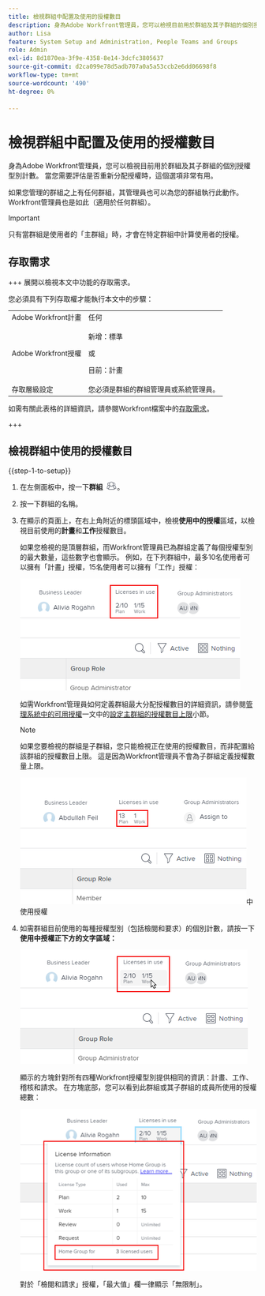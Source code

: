 ```yaml
---
title: 檢視群組中配置及使用的授權數目
description: 身為Adobe Workfront管理員，您可以檢視目前用於群組及其子群組的個別授權型別計數。 當您需要評估是否重新分配授權時，這個選項非常有用。
author: Lisa
feature: System Setup and Administration, People Teams and Groups
role: Admin
exl-id: 8d1870ea-3f9e-4358-8e14-3dcfc3805637
source-git-commit: d2ca099e78d5adb707a0a5a53ccb2e6dd06698f8
workflow-type: tm+mt
source-wordcount: '490'
ht-degree: 0%

---
```


# 檢視群組中配置及使用的授權數目

身為Adobe Workfront管理員，您可以檢視目前用於群組及其子群組的個別授權型別計數。 當您需要評估是否重新分配授權時，這個選項非常有用。

如果您管理的群組之上有任何群組，其管理員也可以為您的群組執行此動作。 Workfront管理員也是如此（適用於任何群組）。

>[!IMPORTANT]
>
>只有當群組是使用者的「主群組」時，才會在特定群組中計算使用者的授權。

## 存取需求

+++ 展開以檢視本文中功能的存取需求。

您必須具有下列存取權才能執行本文中的步驟：

<table style="table-layout:auto"> 
 <col> 
 <col> 
 <tbody> 
  <tr> 
   <td role="rowheader">Adobe Workfront計畫</td> 
   <td>任何</td> 
  </tr> 
  <tr> 
  <tr> 
   <td role="rowheader">Adobe Workfront授權</td> 
   <td><p>新增：標準</p>
       <p>或</p>
       <p>目前：計畫</p></td>
  </tr> 
  </tr> 
  <tr> 
   <td role="rowheader">存取層級設定</td> 
   <td>您必須是群組的群組管理員或系統管理員。</td>
  </tr> 
 </tbody> 
</table>

如需有關此表格的詳細資訊，請參閱Workfront檔案中的[存取需求](/help/quicksilver/administration-and-setup/add-users/access-levels-and-object-permissions/access-level-requirements-in-documentation.md)。

+++

## 檢視群組中使用的授權數目

{{step-1-to-setup}}

1. 在左側面板中，按一下&#x200B;**群組** ![群組](assets/groups-icon.png)。

1. 按一下群組的名稱。
1. 在顯示的頁面上，在右上角附近的標頭區域中，檢視&#x200B;**使用中的授權**&#x200B;區域，以檢視目前使用的&#x200B;**計畫**&#x200B;和&#x200B;**工作**&#x200B;授權數目。

   如果您檢視的是頂層群組，而Workfront管理員已為群組定義了每個授權型別的最大數量，這些數字也會顯示。 例如，在下列群組中，最多10名使用者可以擁有「計畫」授權，15名使用者可以擁有「工作」授權：

   ![已配置的授權](assets/licenses-used-allocated.png)

   如需Workfront管理員如何定義群組最大分配授權數目的詳細資訊，請參閱[管理系統中的可用授權](../../../administration-and-setup/get-started-wf-administration/manage-available-licenses-in-your-system.md)一文中的[設定主群組的授權數目上限](../../../administration-and-setup/get-started-wf-administration/manage-available-licenses-in-your-system.md#set)小節。

   >[!NOTE]
   >
   >如果您要檢視的群組是子群組，您只能檢視正在使用的授權數目，而非配置給該群組的授權數目上限。 這是因為Workfront管理員不會為子群組定義授權數量上限。
   >
   >![在子群組](assets/subgroup-used-licenses-only.png)中使用授權
   >

1. 如需群組目前使用的每種授權型別（包括檢閱和要求）的個別計數，請按一下&#x200B;**使用中授權正下方的文字區域：**

   ![按一下以檢視更多](assets/click-text-to-see-more.png)

   顯示的方塊針對所有四種Workfront授權型別提供相同的資訊：計畫、工作、稽核和請求。 在方塊底部，您可以看到此群組或其子群組的成員所使用的授權總數：

   ![更多授權資訊](assets/more-license-info.png)

   對於「檢閱和請求」授權，「最大值」欄一律顯示「無限制」。
